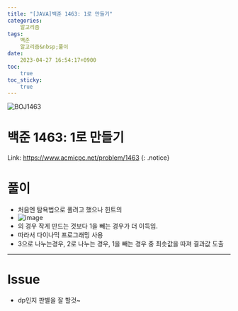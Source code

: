 ```yaml
---
title: "[JAVA]백준 1463: 1로 만들기"
categories:
    알고리즘
tags:
    백준
    알고리즘&nbsp;풀이
date:
    2023-04-27 16:54:17+0900
toc:
    true
toc_sticky:
    true
---
```

![BOJ1463](https://user-images.githubusercontent.com/77597885/234796695-2c13e2ef-7cb4-47f7-b76d-2ed18cf11b67.png)

# 백준 1463: 1로 만들기
Link: <https://www.acmicpc.net/problem/1463>
{: .notice}


# 풀이
*  처음엔 탐욕법으로 풀려고 했으나 힌트의  
*  ![image](https://user-images.githubusercontent.com/77597885/234797023-2da3c3f6-a336-4961-bb71-3ecef7d7b888.png)
*  의 경우 작게 만드는 것보다 1을 빼는 경우가 더 이득임.
*  따라서 다이나믹 프로그래밍 사용
*  3으로 나누는경우, 2로 나누는 경우, 1을 빼는 경우 중 최솟값을 따져 결과값 도출

<script src="https://gist.github.com/cuzzzu1318/3e9e8b3c59b80c68b72edfe08791efc7.js"></script>
***

# Issue

* dp인지 판별을 잘 할것~